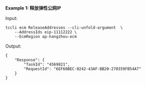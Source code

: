 **Example 1: 释放弹性公网IP**



Input: 

```
tccli ecm ReleaseAddresses --cli-unfold-argument  \
    --AddressIds eip-11112222 \
    --EcmRegion ap-hangzhou-ecm
```

Output: 
```
{
    "Response": {
        "TaskId": "4569821",
        "RequestId": "6EF60BEC-0242-43AF-BB20-270359FB54A7"
    }
}
```

